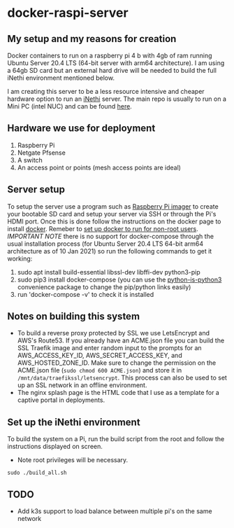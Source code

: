 # docker-raspi-server

## My setup and my reasons for creation
Docker containers to run on a raspberry pi 4 b with 4gb of ram running Ubuntu Server 20.4 LTS (64-bit server with arm64 
architecture). I am using a 64gb SD card but an external hard drive will be needed to build the full iNethi environment
mentioned below.

I am creating this server to be a less resource intensive and cheaper hardware option to run an 
[iNethi](https://www.inethi.org.za) server. The main repo is usually to run on a Mini PC (intel NUC) and can be found 
[here](https://github.com/iNethi/master-builder).

## Hardware we use for deployment
1. Raspberry Pi
2. Netgate Pfsense
3. A switch
4. An access point or points (mesh access points are ideal)

## Server setup
To setup the server use a program such as 
[Raspberry Pi imager](https://www.raspberrypi.org/blog/raspberry-pi-imager-imaging-utility/) to create your bootable SD 
card and setup your server via SSH or through the Pi's HDMI port. Once this is done follow the instructions on the 
docker page to install [docker](https://docs.docker.com/engine/install/ubuntu/). 
Remeber to [set up docker to run for non-root users](https://docs.docker.com/engine/install/linux-postinstall/). 
_IMPORTANT NOTE_ there is no support for docker-compose through the usual installation process 
(for Ubuntu Server 20.4 LTS 64-bit arm64 architecture as of 10 Jan 2021) so run the following commands to get it working:
1. sudo apt install build-essential libssl-dev libffi-dev python3-pip
2. sudo pip3 install docker-compose (you can use the 
[python-is-python3](https://launchpad.net/ubuntu/focal/+package/python-is-python3) convenience package to change the 
pip/python links easily)
3. run 'docker-compose -v' to check it is installed

## Notes on building this system
- To build a reverse proxy protected by SSL we use LetsEncrypt and AWS's Route53. If you already have an ACME.json file
you can build the SSL Traefik image and enter random input to the prompts for an AWS_ACCESS_KEY_ID, AWS_SECRET_ACCESS_KEY,
and AWS_HOSTED_ZONE_ID. Make sure to change the permission on the ACME.json file (```sudo chmod 600 ACME.json```) and 
store it in ```/mnt/data/traefikssl/letsencrypt```. This process can also be used to set up an SSL network in an 
offline environment.
- The nginx splash page is the HTML code that I use as a template for a captive portal in deployments.

## Set up the iNethi environment
To build the system on a Pi, run the build script from the root and follow the instructions displayed on screen. 
* Note root privileges will be necessary.
```
sudo ./build_all.sh
```

## TODO
- Add k3s support to load balance between multiple pi's on the same network
